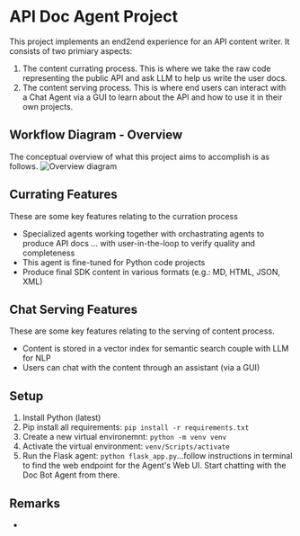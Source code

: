 # API Doc Agent Project
This project implements an end2end experience for an API content writer. It consists of two primiary aspects:
1. The content currating process. This is where we take the raw code representing the public API and ask LLM to help us write the user docs.
2. The content serving process. This is where end users can interact with a Chat Agent via a GUI to learn about the API and how to use it in their own projects.

## Workflow Diagram - Overview
The conceptual overview of what this project aims to accomplish is as follows.
![Overview diagram](api_doc_agent_diagram.jpg)

## Currating Features
These are some key features relating to the curration process
* Specialized agents working together with orchastrating agents to produce API docs ... with user-in-the-loop to verify quality and completeness
* This agent is fine-tuned for Python code projects
* Produce final SDK content in various formats (e.g.: MD, HTML, JSON, XML)

## Chat Serving Features
These are some key features relating to the serving of content process.
* Content is stored in a vector index for semantic search couple with LLM for NLP
* Users can chat with the content through an assistant (via a GUI)


## Setup
1. Install Python (latest)
1. Pip install all requirements: `pip install -r requirements.txt`
1. Create a new virtual environemnt: `python -m venv venv`
1. Activate the virtual environment: `venv/Scripts/activate`
1. Run the Flask agent: `python flask_app.py`...follow instructions in terminal to find the web endpoint for the Agent's Web UI. Start chatting with the Doc Bot Agent from there.

## Remarks
* 